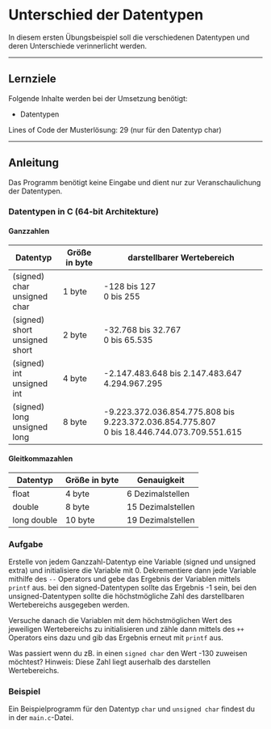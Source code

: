 # Unterschied der Datentypen

In diesem ersten Übungsbeispiel soll die verschiedenen Datentypen und deren Unterschiede verinnerlicht werden.

---

## Lernziele

Folgende Inhalte werden bei der Umsetzung benötigt:
  - Datentypen

Lines of Code der Musterlösung: 29 (nur für den Datentyp char)

---

## Anleitung

Das Programm benötigt keine Eingabe und dient nur zur Veranschaulichung der Datentypen. 

### Datentypen in C (64-bit Architekture)

#### Ganzzahlen

| Datentyp                           | Größe in byte | darstellbarer Wertebereich                                   |
| ---------------------------------- | ------------- | ------------------------------------------------------------ |
| (signed) char<br />unsigned char   | 1 byte        | -128 bis 127<br />0 bis 255                                  |
| (signed) short<br />unsigned short | 2 byte        | -32.768 bis 32.767<br />0 bis 65.535                         |
| (signed) int<br />unsigned int     | 4 byte        | -2.147.483.648 bis 2.147.483.647<br />4.294.967.295          |
| (signed) long<br />unsigned long   | 8 byte        | -9.223.372.036.854.775.808 bis 9.223.372.036.854.775.807<br />0 bis 18.446.744.073.709.551.615 |

#### Gleitkommazahlen

| Datentyp    | Größe in byte | Genauigkeit       |
| ----------- | ------------- | ----------------- |
| float       | 4 byte        | 6 Dezimalstellen  |
| double      | 8 byte        | 15 Dezimalstellen |
| long double | 10 byte       | 19 Dezimalstellen |

### Aufgabe

Erstelle von jedem Ganzzahl-Datentyp eine Variable (signed und unsigned extra) und initialisiere die Variable mit 0. Dekrementiere dann jede Variable mithilfe des `--` Operators und gebe das Ergebnis der Variablen mittels `printf` aus. bei den signed-Datentypen sollte das Ergebnis -1 sein, bei den unsigned-Datentypen sollte die höchstmögliche Zahl des darstellbaren Wertebereichs ausgegeben werden. 

Versuche danach die Variablen mit dem höchstmöglichen Wert des jeweiligen Wertebereichs zu initialisieren und zähle dann mittels des `++` Operators eins dazu und gib das Ergebnis erneut mit `printf` aus. 

Was passiert wenn du zB. in einen `signed char` den Wert -130 zuweisen möchtest? Hinweis: Diese Zahl liegt auserhalb des darstellen Wertebereichs. 

### Beispiel

Ein Beispielprogramm für den Datentyp `char` und `unsigned char` findest du in der `main.c`-Datei.